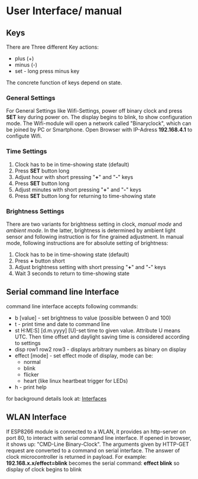 # User Interface/ manual

## Keys
There are Three different Key actions:
* plus (+)
* minus (-)
* set - long press minus key

The concrete function of keys depend on state.

### General Settings
For General Settings like Wifi-Settings, power off binary clock and press **SET** key during power on.
The display begins to blink, to show configuration mode.
The Wifi-module will open a network called "Binaryclock", which can be joined by PC or Smartphone.
Open Browser with IP-Adress **192.168.4.1** to configute Wifi.

### Time Settings
1. Clock has to be in time-showing state (default)
1. Press **SET** button long
1. Adjust hour with short pressing "**+**" and "**-**" keys
1. Press **SET** button long
1. Adjust minutes with short pressing "**+**" and "**-**" keys
1. Press **SET** button long for returning to time-showing state

### Brightness Settings
There are two variants for brightness setting in clock, *manual mode* and *ambient mode*.
In the latter, brightness is determined by ambient light sensor and following instruction is for fine grained adjustment.
In manual mode, following instructions are for absolute setting of brightness:

1. Clock has to be in time-showing state (default)
1. Press **+** button short
1. Adjust brightness setting with short pressing "**+**" and "**-**" keys
1. Wait 3 seconds to return to time-showing state

## Serial command line Interface
command line interface accepts following commands:
* b [value] - set brightness to value (possible between 0 and 100)
* t - print time and date to command line
* st H:M\[:S\] \[d.m.yyyy\] \[U\]-set time to given value. Attribute U means UTC. Then time offset and daylight saving time is considered according to settings
* disp row1 row2 row3 - displays arbitrary numbers as binary on display
* effect [mode] - set effect mode of display, mode can be:
  * normal
  * blink
  * flicker
  * heart (like linux heartbeat trigger for LEDs)
* h - print help

for background details look at: [Interfaces](Interfaces.md)

## WLAN Interface
If ESP8266 module is connected to a WLAN, it provides an http-server on port 80, to interact with serial command line interface. If opened in browser, it shows up: "CMD-Line Binary-Clock".
The arguments given by HTTP-GET request are converted to a command on serial interface. The answer of clock microcontroller is returned in payload.
For example:
**192.168.x.x/effect=blink**
becomes the serial command:
**effect blink**
so display of clock begins to blink

